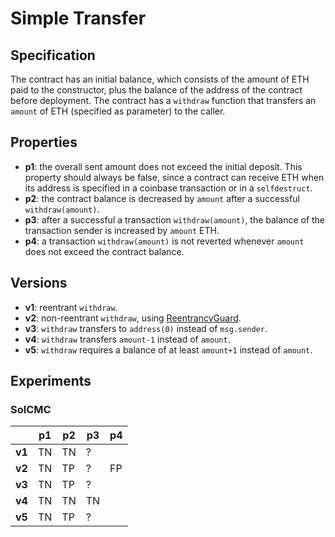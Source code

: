 # Simple Transfer

## Specification

The contract has an initial balance, which consists of the
amount of ETH paid to the constructor,
plus the balance of the address of the contract before deployment.
The contract has a `withdraw` function that transfers an `amount` of ETH
(specified as parameter) to the caller.

## Properties

- **p1**: the overall sent amount does not exceed the initial deposit.
          This property should always be false, since a contract can receive ETH
          when its address is specified in a coinbase transaction or in a `selfdestruct`.
- **p2**: the contract balance is decreased by `amount` after a successful `withdraw(amount)`.
- **p3**: after a successful a transaction `withdraw(amount)`, the balance of the transaction sender
          is increased by `amount` ETH.
- **p4**: a transaction `withdraw(amount)` is not reverted whenever `amount`
          does not exceed the contract balance.

## Versions

- **v1**: reentrant `withdraw`.
- **v2**: non-reentrant `withdraw`, using [ReentrancyGuard](https://github.com/OpenZeppelin/openzeppelin-contracts/blob/v4.8.2/contracts/security/ReentrancyGuard.sol).
- **v3**: `withdraw` transfers to `address(0)` instead of `msg.sender`.
- **v4**: `withdraw` transfers `amount-1` instead of `amount`.
- **v5**: `withdraw` requires a balance of at least `amount+1` instead of `amount`.

## Experiments

### SolCMC

|        | **p1** | **p2** | **p3** | **p4** |
| ------ | -------|------- |------- |--------| 
| **v1** | TN     | TN     | ?      |        |
| **v2** | TN     | TP     | ?      | FP     |
| **v3** | TN     | TP     | ?      |        |
| **v4** | TN     | TN     | TN     |        |
| **v5** | TN     | TP     | ?      |        |
